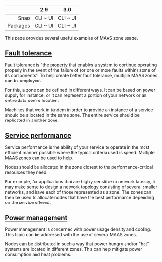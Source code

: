 ||2.9|3.0|
|-----:|:-----:|:-----:|
Snap|[CLI](/t/zone-examples-snap-2-9-cli/3274) ~ [UI](/t/zone-examples-snap-2-9-ui/3275)|[CLI](/t/zone-examples-snap-3-0-cli/4189) ~ [UI](/t/zone-examples-snap-3-0-ui/4190)|
Packages|[CLI](/t/zone-examples-deb-2-9-cli/3280) ~ [UI](/t/zone-examples-deb-2-9-ui/3281)|[CLI](/t/zone-examples-deb-3-0-cli/4191) ~ [UI](/t/zone-examples-deb-3-0-ui/4192)|

This page provides several useful examples of MAAS zone usage.

<a href="#heading--fault-tolerance"><h2 id="heading--fault-tolerance">Fault tolerance</h2></a>

Fault tolerance is "the property that enables a system to continue operating properly in the event of the failure of (or one or more faults within) some of its components". To help create better fault tolerance, multiple MAAS zones can be employed.

For this, a zone can be defined in different ways. It can be based on power supply for instance, or it can represent a portion of your network or an entire data centre location.

Machines that work in tandem in order to provide an instance of a service should be allocated in the same zone. The entire service should be replicated in another zone.

<a href="#heading--service-performance"><h2 id="heading--service-performance">Service performance</h2></a>

Service performance is the ability of your service to operate in the most efficient manner possible where the typical criteria used is speed. Multiple MAAS zones can be used to help.

Nodes should be allocated in the zone closest to the performance-critical resources they need.

For example, for applications that are highly sensitive to network latency, it may make sense to design a network topology consisting of several smaller networks, and have each of those represented as a zone. The zones can then be used to allocate nodes that have the best performance depending on the service offered.

<a href="#heading--power-management"><h2 id="heading--power-management">Power management</h2></a>

Power management is concerned with power usage density and cooling. This topic can be addressed with the use of several MAAS zones.

Nodes can be distributed in such a way that power-hungry and/or "hot" systems are located in different zones. This can help mitigate power consumption and heat problems.
